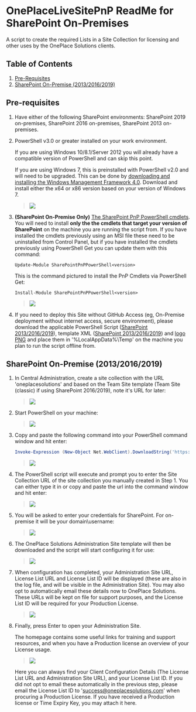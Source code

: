 # OnePlaceLiveSitePnP ReadMe for SharePoint On-Premises

A script to create the required Lists in a Site Collection for licensing and other uses by the OnePlace Solutions clients.

## Table of Contents

1. [Pre-Requisites](#pre-requisites)
2. [SharePoint On-Premise (2013/2016/2019)](#sharepoint-on-premise-201320162019)


## Pre-requisites


1.  Have either of the following SharePoint environments: SharePoint 2019 on-premises, SharePoint 2016 on-premises, SharePoint 2013 on-premises.

2.  PowerShell v3.0 or greater installed on your work environment. 

    If you are using Windows 10/8.1/Server 2012 you will already have a compatible version of PowerShell and can skip this point.
    
    If you are using Windows 7, this is preinstalled with PowerShell v2.0 and will need to be  upgraded. This can be done by [downloading and installing the Windows Management Framework 4.0](https://www.microsoft.com/en-au/download/details.aspx?id=40855). Download and install either the x64 or x86 version based on your version of Windows 7.

    > ![](./README-Images/image1.png)

3.  **(SharePoint On-Premise Only)** [The SharePoint PnP PowerShell cmdlets](https://github.com/pnp/PnP-PowerShell). 
    You will need to install **only the the cmdlets that target your version of SharePoint** on the machine you are running the script from. If you have installed the cmdlets previously using an MSI file these need to be uninstalled from Control Panel, but if you have installed the cmdlets previously using PowerShell Get you can update them with this command:
    ```
    Update-Module SharePointPnPPowerShell<version>
    ```
    
    This is the command pictured to install the PnP Cmdlets via PowerShell Get:
    ```
    Install-Module SharePointPnPPowerShell<version>
    ```
    > ![](./README-Images/installPnPClassic.png)


4.  If you need to deploy this Site without GitHub Access (eg, On-Premise deployment without internet access, secure environment), please download the applicable PowerShell Script ([SharePoint 2013/2016/2019](./oneplaceSolutionsSite-Config-v2-onPrem-classic.ps1)), template XML ([SharePoint 2013/2016/2019](https://raw.githubusercontent.com/OnePlaceSolutions/OnePlaceLiveSitePnP/master/oneplaceSolutionsSite-template-v2.xml)) and [logo PNG](./oneplacesolutions-logo.png) and place them in '%LocalAppData%\Temp' on the machine you plan to run the script offline from. 


## SharePoint On-Premise (2013/2016/2019)
1.  In Central Administration, create a site collection with the URL 'oneplacesolutions' and based on the Team Site template (Team Site (classic) if using SharePoint 2016/2019), note it's URL for later:

    > ![](./README-Images/createsitecollection-onpremise-v2.png)

2.  Start PowerShell on your machine:

    > ![](./README-Images/image4.png)

3.  Copy and paste the following command into your PowerShell command
    window and hit enter:

    ```PowerShell
    Invoke-Expression (New-Object Net.WebClient).DownloadString('https://raw.githubusercontent.com/OnePlaceSolutions/OnePlaceLiveSitePnP/master/oneplaceSolutionsSite-Config-v2-onPrem-classic.ps1')
    ```

    > ![](./README-Images/ps1command.png)


4.  The PowerShell script will execute and prompt you to enter the Site Collection URL of the site collection you manually created in Step 1. You can either type it in or copy and paste the url into the command window and hit enter:

    > ![](./README-Images/enterurl.png)

5.  You will be asked to enter your credentials for SharePoint. For on-premise it will be your domain\\username:

    > ![](./README-Images/credentials.png)

6.  The OnePlace Solutions Administration Site template will then be downloaded and the script will start configuring it for use:


    > ![](./README-Images/applychanges.png)
7.  When configuration has completed, your Administration Site URL, License List URL and License List ID will be displayed (these are also in the log file, and will be visible in the Administration Site). You may also opt to automatically email these details now to OnePlace Solutions. These URLs will be kept on file for support purposes, and the License List ID will be required for your Production License.

    > ![](./README-Images/applyingchangestosite.png)
8.  Finally, press Enter to open your Administration Site.

	The homepage contains some useful links for training and support resources, and when you have a Production license an overview of your License usage. 
	> ![](./README-Images/solutionssiteonPrem.png)
	
	Here you can always find your Client Configuration Details (The License List URL and Administration Site URL), and your License List ID. If you did not opt to email these automatically in the previous step, please email the License List ID to 'success@oneplacesolutions.com' when procuring a Production License. If you have received a Production license or Time Expiry Key, you may attach it here.

